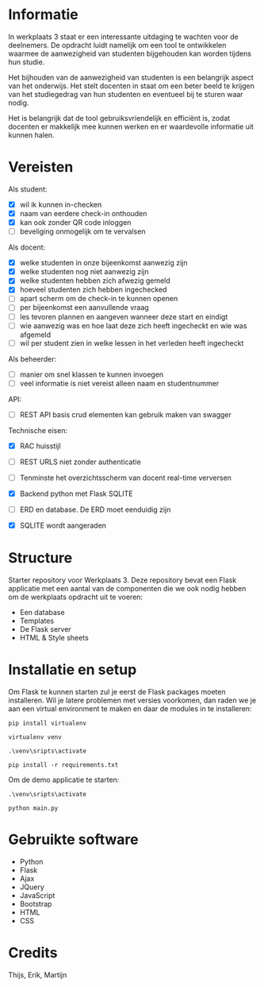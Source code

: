 # Informatie

In werkplaats 3 staat er een interessante uitdaging te wachten voor de deelnemers. De opdracht luidt namelijk om een tool te ontwikkelen waarmee de aanwezigheid van studenten bijgehouden kan worden tijdens hun studie.

Het bijhouden van de aanwezigheid van studenten is een belangrijk aspect van het onderwijs. Het stelt docenten in staat om een beter beeld te krijgen van het studiegedrag van hun studenten en eventueel bij te sturen waar nodig.

Het is belangrijk dat de tool gebruiksvriendelijk en efficiënt is, zodat docenten er makkelijk mee kunnen werken en er waardevolle informatie uit kunnen halen.

# Vereisten

Als student:

- [x] wil ik kunnen in-checken
- [x] naam van eerdere check-in onthouden
- [x] kan ook zonder QR code inloggen
- [ ] beveliging onmogelijk om te vervalsen

Als docent:

- [x] welke studenten in onze bijeenkomst aanwezig zijn
- [x] welke studenten nog niet aanwezig zijn
- [x] welke studenten hebben zich afwezig gemeld
- [x] hoeveel studenten zich hebben ingechecked
- [ ] apart scherm om de check-in te kunnen openen
- [ ] per bijeenkomst een aanvullende vraag
- [ ] les tevoren plannen en aangeven wanneer deze start en eindigt
- [ ] wie aanwezig was en hoe laat deze zich heeft ingecheckt en wie was afgemeld
- [ ] wil per student zien in welke lessen in het verleden heeft ingecheckt

Als beheerder:
- [ ] manier om snel klassen te kunnen invoegen
- [ ] veel informatie is niet vereist alleen naam en studentnummer

API:
- [ ] REST API basis crud elementen kan gebruik maken van swagger

Technische eisen:
- [x] RAC huisstijl
- [ ] REST URLS niet zonder authenticatie
- [ ] Tenminste het overzichtsscherm van docent real-time verversen
- [x] Backend python met Flask SQLITE
- [ ] ERD en database. De ERD moet eenduidig zijn
- [x] SQLITE wordt aangeraden


# Structure
Starter repository voor Werkplaats 3. Deze repository bevat een Flask applicatie met een aantal van de componenten die we ook nodig hebben om de werkplaats opdracht uit te voeren: 
- Een database
- Templates
- De Flask server
- HTML & Style sheets

# Installatie en setup
Om Flask te kunnen starten zul je eerst de Flask packages moeten installeren. Wil je latere problemen met versies voorkomen, dan raden we je aan een virtual environment te maken en daar de modules in te 
installeren:  

```
pip install virtualenv

virtualenv venv

.\venv\sripts\activate

pip install -r requirements.txt
```
Om de demo applicatie te starten: 
``` 
.\venv\sripts\activate

python main.py
```

# Gebruikte software
- Python
- Flask
- Ajax
- JQuery
- JavaScript
- Bootstrap
- HTML
- CSS

# Credits

Thijs, Erik, Martijn
